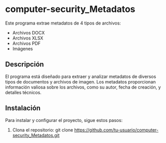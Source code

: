 # computer-security_Metadatos

Este programa extrae metadatos de 4 tipos de archivos:
- Archivos DOCX
- Archivos XLSX
- Archivos PDF
- Imágenes

## Descripción

El programa está diseñado para extraer y analizar metadatos de diversos tipos de documentos y archivos de imagen. Los metadatos proporcionan información valiosa sobre los archivos, como su autor, fecha de creación, y detalles técnicos.

## Instalación

Para instalar y configurar el proyecto, sigue estos pasos:

1. Clona el repositorio:
   git clone https://github.com/tu-usuario/computer-security_Metadatos.git



